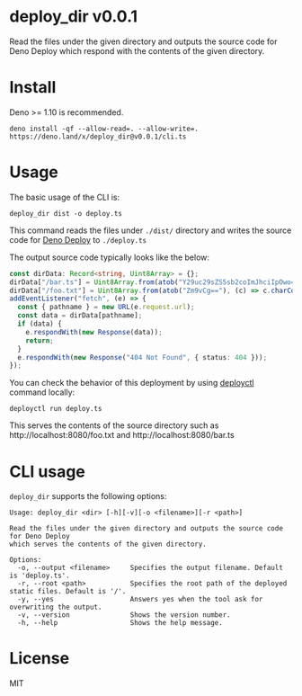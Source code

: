 # deploy_dir v0.0.1

Read the files under the given directory and outputs the source code for Deno
Deploy which respond with the contents of the given directory.

# Install

Deno >= 1.10 is recommended.

```
deno install -qf --allow-read=. --allow-write=. https://deno.land/x/deploy_dir@v0.0.1/cli.ts
```

# Usage

The basic usage of the CLI is:

```
deploy_dir dist -o deploy.ts
```

This command reads the files under `./dist/` directory and writes the source
code for [Deno Deploy](https://deno.com/deploy) to `./deploy.ts`

The output source code typically looks like the below:

```ts
const dirData: Record<string, Uint8Array> = {};
dirData["/bar.ts"] = Uint8Array.from(atob("Y29uc29sZS5sb2coImJhciIpOwo="), (c) => c.charCodeAt(0));
dirData["/foo.txt"] = Uint8Array.from(atob("Zm9vCg=="), (c) => c.charCodeAt(0));
addEventListener("fetch", (e) => {
  const { pathname } = new URL(e.request.url);
  const data = dirData[pathname];
  if (data) {
    e.respondWith(new Response(data));
    return;
  }
  e.respondWith(new Response("404 Not Found", { status: 404 }));
});
```

You can check the behavior of this deployment by using [deployctl]() command locally:

```
deployctl run deploy.ts
```

This serves the contents of the source directory such as http://localhost:8080/foo.txt and http://localhost:8080/bar.ts

# CLI usage

`deploy_dir` supports the following options:

```
Usage: deploy_dir <dir> [-h][-v][-o <filename>][-r <path>]

Read the files under the given directory and outputs the source code for Deno Deploy
which serves the contents of the given directory.

Options:
  -o, --output <filename>     Specifies the output filename. Default is 'deploy.ts'.
  -r, --root <path>           Specifies the root path of the deployed static files. Default is '/'.
  -y, --yes                   Answers yes when the tool ask for overwriting the output.
  -v, --version               Shows the version number.
  -h, --help                  Shows the help message.
```

# License

MIT

